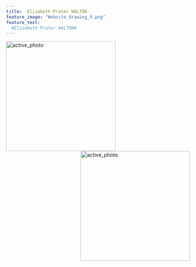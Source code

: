 ```yaml
---
title:  Elizabeth Prater WALTON
feature_image: "Website_drawing_4.png"
feature_text: 
  #Elizabeth Prater WALTON# 
---
```


<a href="creation/2022/08/29/proj-grid/"><img src="../Grid_first_insta.jpg" alt="active_photo" style="width:300px;height:300px;" align="left"></a>

<a href="research/2022/05/03/dance-style-transitions/"><img src="../P3_alignment.png" alt="active_photo" style="width:300px;height:300px;" align="right"></a>

